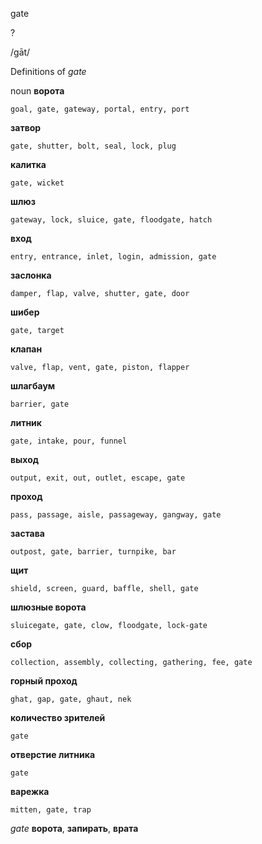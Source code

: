 gate

?

/ɡāt/

Definitions of _gate_

noun
**ворота**

    goal, gate, gateway, portal, entry, port
**затвор**

    gate, shutter, bolt, seal, lock, plug
**калитка**

    gate, wicket
**шлюз**

    gateway, lock, sluice, gate, floodgate, hatch
**вход**

    entry, entrance, inlet, login, admission, gate
**заслонка**

    damper, flap, valve, shutter, gate, door
**шибер**

    gate, target
**клапан**

    valve, flap, vent, gate, piston, flapper
**шлагбаум**

    barrier, gate
**литник**

    gate, intake, pour, funnel
**выход**

    output, exit, out, outlet, escape, gate
**проход**

    pass, passage, aisle, passageway, gangway, gate
**застава**

    outpost, gate, barrier, turnpike, bar
**щит**

    shield, screen, guard, baffle, shell, gate
**шлюзные ворота**

    sluicegate, gate, clow, floodgate, lock-gate
**сбор**

    collection, assembly, collecting, gathering, fee, gate
**горный проход**

    ghat, gap, gate, ghaut, nek
**количество зрителей**

    gate
**отверстие литника**

    gate
**варежка**

    mitten, gate, trap

_gate_
**ворота**, **запирать**, **врата**